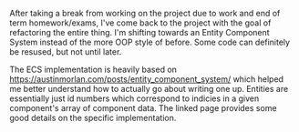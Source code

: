 After taking a break from working on the project due to work and end of term homework/exams, I've come back to the project with the goal of refactoring the entire thing. I'm shifting towards an Entity Component System instead of the more OOP style of before. Some code can definitely be resused, but not until later.

The ECS implementation is heavily based on https://austinmorlan.com/posts/entity_component_system/ which helped me better understand how to actually go about writing one up. Entities are essentially just id numbers which correspond to indicies in a given component's array of component data. The linked page provides some good details on the specific implementation.
